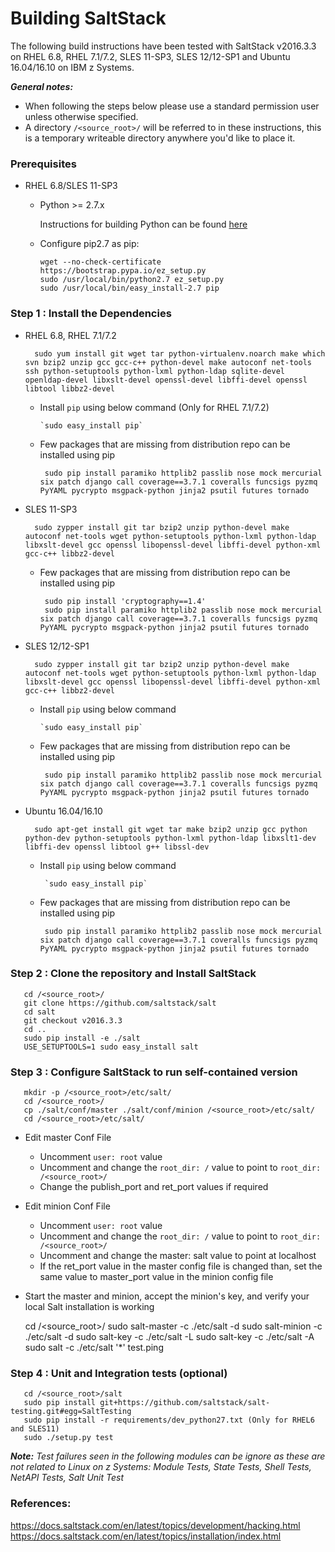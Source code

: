 # Building SaltStack

The following build instructions have been tested with SaltStack v2016.3.3 on RHEL 6.8, RHEL 7.1/7.2, SLES 11-SP3, SLES 12/12-SP1 and Ubuntu 16.04/16.10 on IBM z Systems.

_**General notes:**_ 

* When following the steps below please use a standard permission user unless otherwise specified.  
* A directory `/<source_root>/` will be referred to in these instructions, this is a temporary writeable directory anywhere you'd like to place it.

### Prerequisites 

* RHEL 6.8/SLES 11-SP3

    * Python >= 2.7.x
      
	  Instructions for building Python can be found [here](https://github.com/linux-on-ibm-z/docs/wiki/Building-Python-2.7.x)

    * Configure pip2.7 as pip:
      ```
      wget --no-check-certificate https://bootstrap.pypa.io/ez_setup.py  
      sudo /usr/local/bin/python2.7 ez_setup.py   
      sudo /usr/local/bin/easy_install-2.7 pip 
      ```

### Step 1 : Install the Dependencies

* RHEL 6.8, RHEL 7.1/7.2
        
		sudo yum install git wget tar python-virtualenv.noarch make which svn bzip2 unzip gcc gcc-c++ python-devel make autoconf net-tools ssh python-setuptools python-lxml python-ldap sqlite-devel openldap-devel libxslt-devel openssl-devel libffi-devel openssl libtool libbz2-devel

     * Install ```pip``` using below command (Only for RHEL 7.1/7.2)

           `sudo easy_install pip`

     * Few packages that are missing from distribution repo can be installed using pip

            sudo pip install paramiko httplib2 passlib nose mock mercurial six patch django call coverage==3.7.1 coveralls funcsigs pyzmq PyYAML pycrypto msgpack-python jinja2 psutil futures tornado

* SLES 11-SP3

		sudo zypper install git tar bzip2 unzip python-devel make autoconf net-tools wget python-setuptools python-lxml python-ldap libxslt-devel gcc openssl libopenssl-devel libffi-devel python-xml gcc-c++ libbz2-devel

     * Few packages that are missing from distribution repo can be installed using pip

            sudo pip install 'cryptography==1.4'
            sudo pip install paramiko httplib2 passlib nose mock mercurial six patch django call coverage==3.7.1 coveralls funcsigs pyzmq PyYAML pycrypto msgpack-python jinja2 psutil futures tornado

* SLES 12/12-SP1

		sudo zypper install git tar bzip2 unzip python-devel make autoconf net-tools wget python-setuptools python-lxml python-ldap libxslt-devel gcc openssl libopenssl-devel libffi-devel python-xml gcc-c++ libbz2-devel

     * Install ```pip``` using below command

           `sudo easy_install pip`

     * Few packages that are missing from distribution repo can be installed using pip

            sudo pip install paramiko httplib2 passlib nose mock mercurial six patch django call coverage==3.7.1 coveralls funcsigs pyzmq PyYAML pycrypto msgpack-python jinja2 psutil futures tornado


* Ubuntu 16.04/16.10

		sudo apt-get install git wget tar make bzip2 unzip gcc python python-dev python-setuptools python-lxml python-ldap libxslt1-dev libffi-dev openssl libtool g++ libssl-dev 

    * Install ```pip``` using below command

           `sudo easy_install pip`

    * Few packages that are missing from distribution repo can be installed using pip

           sudo pip install paramiko httplib2 passlib nose mock mercurial six patch django call coverage==3.7.1 coveralls funcsigs pyzmq PyYAML pycrypto msgpack-python jinja2 psutil futures tornado

           
### Step 2 : Clone the repository and Install SaltStack

       cd /<source_root>/
       git clone https://github.com/saltstack/salt
       cd salt        
       git checkout v2016.3.3
       cd ..
       sudo pip install -e ./salt  
       USE_SETUPTOOLS=1 sudo easy_install salt

### Step 3 : Configure SaltStack to run self-contained version

       mkdir -p /<source_root>/etc/salt/
       cd /<source_root>/
       cp ./salt/conf/master ./salt/conf/minion /<source_root>/etc/salt/
       cd /<source_root>/etc/salt/ 

   * Edit master Conf File  
      * Uncomment `user: root` value
      * Uncomment and change the `root_dir: /` value to point to `root_dir: /<source_root>/`
      * Change the publish_port and ret_port values if required

   * Edit minion Conf File  
      * Uncomment `user: root` value
      * Uncomment and change the `root_dir: /` value to point to `root_dir: /<source_root>/`
      * Uncomment and change the master: salt value to point at localhost
      * If the ret_port value in the master config file is changed than, set the same value to master_port value in the minion config file

   * Start the master and minion, accept the minion's key, and verify your local Salt installation is working

        cd /<source_root>/
        sudo salt-master -c ./etc/salt -d 
        sudo salt-minion -c ./etc/salt -d 
        sudo salt-key -c ./etc/salt -L 
        sudo salt-key -c ./etc/salt -A 
        sudo salt -c ./etc/salt '*' test.ping  
      
### Step 4 : Unit and Integration tests (optional)
    
       cd /<source_root>/salt
       sudo pip install git+https://github.com/saltstack/salt-testing.git#egg=SaltTesting
       sudo pip install -r requirements/dev_python27.txt (Only for RHEL6 and SLES11)
       sudo ./setup.py test

_**Note:** Test failures seen in the following modules can be ignore as these are not related to Linux on z Systems:_ 
           _Module Tests, State Tests, Shell Tests, NetAPI Tests, Salt Unit Test_
  
### References: 

https://docs.saltstack.com/en/latest/topics/development/hacking.html   
https://docs.saltstack.com/en/latest/topics/installation/index.html